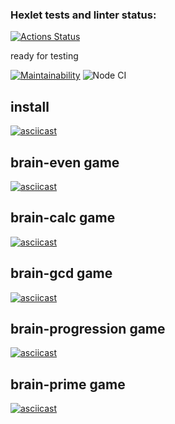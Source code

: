 ### Hexlet tests and linter status:
[![Actions Status](https://github.com/ava239/frontend-project-lvl1/workflows/hexlet-check/badge.svg)](https://github.com/ava239/frontend-project-lvl1/actions)

ready for testing

[![Maintainability](https://api.codeclimate.com/v1/badges/398896e0b0f92fb5ea1f/maintainability)](https://codeclimate.com/github/ava239/frontend-project-lvl1/maintainability)
![Node CI](https://github.com/ava239/frontend-project-lvl1/workflows/Node%20CI/badge.svg)

## install
[![asciicast](https://asciinema.org/a/B7E73fvfu7zvn0SCgHHxqHYW2.svg)](https://asciinema.org/a/B7E73fvfu7zvn0SCgHHxqHYW2)
## brain-even game
[![asciicast](https://asciinema.org/a/D1l1N37dLaXjxVOYD6dnOcYD4.svg)](https://asciinema.org/a/D1l1N37dLaXjxVOYD6dnOcYD4)
## brain-calc game
[![asciicast](https://asciinema.org/a/7nmvwZXRLyMFAidQkrkcvNOwE.svg)](https://asciinema.org/a/7nmvwZXRLyMFAidQkrkcvNOwE)
## brain-gcd game
[![asciicast](https://asciinema.org/a/2qqEOHE2t4ZW97Wo2RBP0VcSU.svg)](https://asciinema.org/a/2qqEOHE2t4ZW97Wo2RBP0VcSU)
## brain-progression game
[![asciicast](https://asciinema.org/a/1sfX9oqxU5n7XdkR0abBXUboB.svg)](https://asciinema.org/a/1sfX9oqxU5n7XdkR0abBXUboB)
## brain-prime game
[![asciicast](https://asciinema.org/a/kLXtr3rLtYRoFKvpLgKM1Xhri.svg)](https://asciinema.org/a/kLXtr3rLtYRoFKvpLgKM1Xhri)